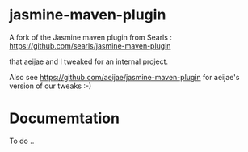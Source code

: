 jasmine-maven-plugin
====================

A fork of the Jasmine maven plugin from Searls : https://github.com/searls/jasmine-maven-plugin

that aeijae and I tweaked for an internal project.

Also see https://github.com/aeijae/jasmine-maven-plugin for aeijae's version of our tweaks :-)

Documemtation
=============

To do ..